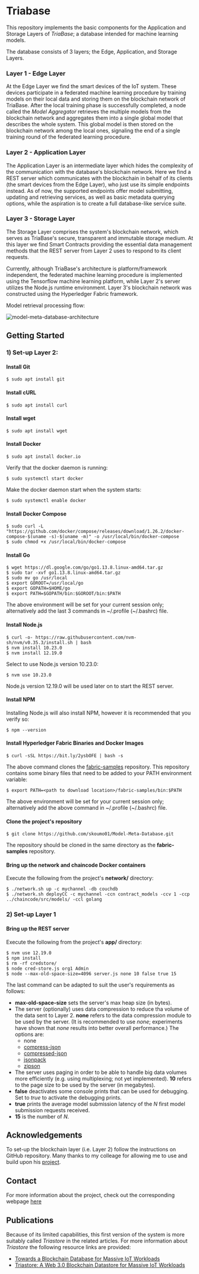 # Triabase

This repository implements the basic components for the Application and Storage Layers of _TriaBase_; a database intended for machine learning models.

The database consists of 3 layers; the Edge, Application, and Storage Layers.

### Layer 1 - Edge Layer
At the Edge Layer we find the smart devices of the IoT system. These devices participate in a federated machine learning procedure by training models on their local data and storing them on the blockchain network of TriaBase. After the local training phase is successfully completed, a node called the _Model Aggregator_ retrieves the multiple models from the blockchain network and aggregates them into a single global model that describes the whole system. This global model is then stored on the blockchain network among the local ones, signaling the end of a single training round of the federated learning procedure.

### Layer 2 - Application Layer
The Application Layer is an intermediate layer which hides the complexity of the communication with the database's blockchain network. Here we find a REST server which communicates with the blockchain in behalf of its clients (the smart devices from the Edge Layer), who just use its simple endpoints instead. As of now, the supported endpoints offer model submitting, updating and retrieving services, as well as basic metadata querying options, while the aspiration is to create a full database-like service suite.

### Layer 3 - Storage Layer
The Storage Layer comprises the system's blockchain network, which serves as TriaBase's secure, transparent and immutable storage medium. At this layer we find Smart Contracts providing the essential data management methods that the REST server from Layer 2 uses to respond to its client requests.



Currently, although TriaBase's architecture is platform/framework independent, the federated machine learning procedure is implemented using the Tensorflow machine learning platform, while Layer 2's server utilizes the Node.js runtime environment. Layer 3's blockchain network was constructed using the Hyperledger Fabric framework.



Model retrieval processing flow:

![model-meta-database-architecture](https://i.imgur.com/GMZBIJG.png)



## Getting Started
### 1) Set-up Layer 2:
#### Install Git
```
$ sudo apt install git
```


#### Install cURL
```
$ sudo apt install curl
```


#### Install wget
```
$ sudo apt install wget
```


#### Install Docker
```
$ sudo apt install docker.io
```

Verify that the docker daemon is running:
```
$ sudo systemctl start docker
```

Make the docker daemon start when the system starts:
```
$ sudo systemctl enable docker
```


#### Install Docker Compose
```
$ sudo curl -L "https://github.com/docker/compose/releases/download/1.26.2/docker-compose-$(uname -s)-$(uname -m)" -o /usr/local/bin/docker-compose
$ sudo chmod +x /usr/local/bin/docker-compose
```


#### Install Go
```
$ wget https://dl.google.com/go/go1.13.8.linux-amd64.tar.gz
$ sudo tar -xvf go1.13.8.linux-amd64.tar.gz
$ sudo mv go /usr/local
$ export GOROOT=/usr/local/go
$ export GOPATH=$HOME/go
$ export PATH=$GOPATH/bin:$GOROOT/bin:$PATH
```
The above environment will be set for your current session only; alternatively add the last 3 commands in \~/.profile (\~/.bashrc) file.


#### Install Node.js
```
$ curl -o- https://raw.githubusercontent.com/nvm-sh/nvm/v0.35.3/install.sh | bash
$ nvm install 10.23.0
$ nvm install 12.19.0
```

Select to use Node.js version 10.23.0:
```
$ nvm use 10.23.0
```
Node.js version 12.19.0 will be used later on to start the REST server.


#### Install NPM
Installing Node.js will also install NPM, however it is recommended that you verify so:
```
$ npm --version
```


#### Install Hyperledger Fabric Binaries and Docker Images
```
$ curl -sSL https://bit.ly/2ysbOFE | bash -s
```
The above command clones the [fabric-samples](https://github.com/hyperledger/fabric-samples) repository. This repository contains some binary files that need to be added to your PATH environment variable:
```
$ export PATH=<path to download location>/fabric-samples/bin:$PATH
```
The above environment will be set for your current session only; alternatively add the above command in \~/.profile (\~/.bashrc) file.


#### Clone the project's repository
```
$ git clone https://github.com/skoumo01/Model-Meta-Database.git
```
The repository should be cloned in the same directory as the **fabric-samples** repository.


#### Bring up the network and chaincode Docker containers
Execute the following from the project's **network/** directory:
```
$ ./network.sh up -c mychannel -db couchdb
$ ./network.sh deployCC -c mychannel -ccn contract_models -ccv 1 -ccp ../chaincode/src/models/ -ccl golang
```


### 2) Set-up Layer 1
#### Bring up the REST server
Execute the following from the project's **app/** directory:
```
$ nvm use 12.19.0
$ npm install
$ rm -rf credstore/
$ node cred-store.js org1 Admin
$ node --max-old-space-size=4096 server.js none 10 false true 15
```
The last command can be adapted to suit the user's requirements as follows:
- **max-old-space-size** sets the server's max heap size (in bytes).
- The server (optionally) uses data compression to reduce tha volume of the data sent to Layer 2. **none** refers to the data compression module to be used by the server.
  (It is recommended to use *none*; experiments have shown that *none* results into better overall performance.)
  The options are:
  - none
  - [compress-json](https://www.npmjs.com/package/compress-json)
  - [compressed-json](https://www.npmjs.com/package/compressed-json)
  - [jsonpack](https://www.npmjs.com/package/jsonpack)
  - [zipson](https://www.npmjs.com/package/zipson)
- The server uses paging in order to be able to handle big data volumes more efficiently (e.g. using multiplexing; not yet implemented). **10** refers to the page size to be used by the server (in megabytes).
- **false** deactivates some console prints that can be used for debugging. Set to *true* to activate the debugging prints.
- **true** prints the average model submission latency of the _N_ first model submission requests received.
- **15** is the number of _N_.


## Acknowledgements
To set-up the blockchain layer (i.e. Layer 2) follow the instructions on  GitHub repository. Many thanks to my colleage for allowing me to use and build upon his [project](https://github.com/Erodotos/Hyperledger-Fabric-Network).

## Contact
For more information about the project, check out the corresponding webpage [here](https://www.cs.ucy.ac.cy/projects/blockdb/index.html)

## Publications
Because of its limited capabilities, this first version of the system is more suitably called _Triastore_ in the related articles.
For more information about _Triastore_ the following resource links are provided:
- [Towards a Blockchain Database for Massive IoT Workloads](https://www.cs.ucy.ac.cy/~dzeina/papers/blockdm21-triabase.pdf)
- [Triastore: A Web 3.0 Blockchain Datastore for Massive IoT Workloads](https://www.cs.ucy.ac.cy/~dzeina/papers/mdm21-triastore.pdf)
